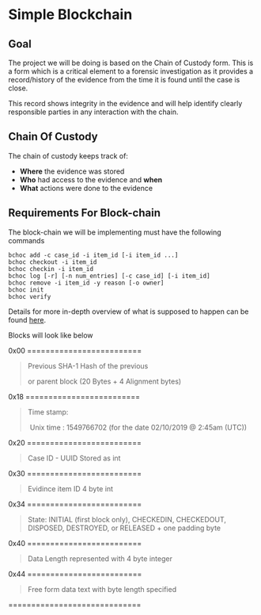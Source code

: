 # Simple Blockchain

## Goal
The project we will be doing is based on the Chain of Custody form. This is a form which is a critical element to a forensic investigation as it provides a record/history of the evidence from the time it is found until the case is close. 

This record shows integrity in the evidence and will help identify clearly responsible parties in any interaction with the chain.

## Chain Of Custody

The chain of custody keeps track of:

- **Where** the evidence was stored
- **Who** had access to the evidence and **when**
- **What** actions were done to the evidence

## Requirements For Block-chain

The block-chain we will be implementing must have the following commands

```
bchoc add -c case_id -i item_id [-i item_id ...]
bchoc checkout -i item_id
bchoc checkin -i item_id
bchoc log [-r] [-n num_entries] [-c case_id] [-i item_id]
bchoc remove -i item_id -y reason [-o owner]
bchoc init
bchoc verify
```

Details for more in-depth overview of what is supposed to happen can be found [here](https://sites.google.com/view/jjbaek/group-project). 

Blocks will look like below

0x00 =========================

> Previous SHA-1 Hash of the previous
>
> or parent block (20 Bytes + 4 Alignment bytes)

0x18 =========================

> Time stamp:
>
> ​	Unix time : 1549766702 (for the date 02/10/2019 @ 2:45am (UTC))

0x20 =========================

> Case ID - UUID Stored as int

0x30 =========================

> Evidince item ID 4 byte int

0x34 =========================

> State: INITIAL (first block only), CHECKEDIN, CHECKEDOUT, DISPOSED, DESTROYED, or RELEASED + one  padding byte

0x40 =========================

> Data Length represented with 4 byte integer

0x44 =========================

> Free form data text with byte length specified

=============================

